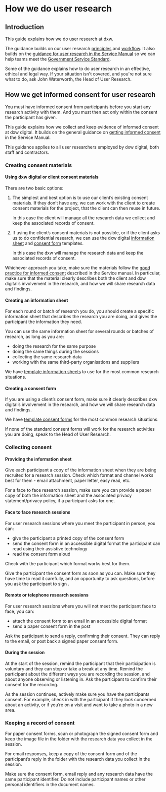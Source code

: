 # How we do user research

## Introduction

This guide explains how we do user research at dxw.

The guidance builds on our user research [principles]() and [workflow](). It also builds on the [guidance for user research in the Service Manual](https://www.gov.uk/service-manual/user-research) so we can help teams meet the [Government Service Standard](https://www.gov.uk/service-manual/service-standard).

Some of the guidance explains how to do user research in an effective, ethical and legal way. If your situation isn't covered, and you're not sure what to do, ask John Waterworth, the Head of User Research.

## How we get informed consent for user research

You must have informed consent from participants before you start any research activity with them. And you must then act only within the consent the participant has given.

This guide explains how we collect and keep evidence of informed consent at dxw digital. It builds on the general guidance on [getting informed consent](https://www.gov.uk/service-manual/user-research/getting-users-consent-for-research) in the Service Manual.

This guidance applies to all user researchers employed by dxw digital, both staff and contractors.

### Creating consent materials

#### Using dxw digital or client consent materials

There are two basic options:

1. The simplest and best option is to use our client’s existing consent materials. If they don’t have any, we can work with the client to create consent materials for the project, that the client can then reuse in future.

   In this case the client will manage all the research data we collect and keep the associated records of consent.

1. If using the client’s consent materials is not possible, or if the client asks us to do confidential research, we can use the dxw digital [information sheet](https://drive.google.com/open?id=19lm5_gzzqzVP0NnNZZiqPhEwW2_i2bkI5apAaie4-4M) and [consent form](https://drive.google.com/open?id=1ilYXwrrkl9s4jMRkJm3uCWAON6bnEeYinKvPd-VOz8k) templates.

   In this case the dxw will manage the research data and keep the associated records of consent.

Whichever approach you take, make sure the materials follow the [good practice for informed consent](https://www.gov.uk/service-manual/user-research/getting-users-consent-for-research#what-informed-consent-is) described in the Service manual. In particular, make sure that the material clearly describes both the client and dxw digital’s involvement in the research, and how we will share research data and findings.

#### Creating an information sheet

For each round or batch of research you do, you should create a specific information sheet that describes the research you are doing, and gives the participant the information they need.

You can use the same information sheet for several rounds or batches of research, as long as you are:

- doing the research for the same purpose
- doing the same things during the sessions
- collecting the same research data
- working with the same third-party organisations and suppliers

We have [template information sheets](https://drive.google.com/open?id=19lm5_gzzqzVP0NnNZZiqPhEwW2_i2bkI5apAaie4-4M) to use for the most common research situations.

#### Creating a consent form

If you are using a client’s consent form, make sure it clearly describes dxw digital’s involvement in the research, and how we will share research data and findings.

We have [template consent forms](https://drive.google.com/open?id=1ilYXwrrkl9s4jMRkJm3uCWAON6bnEeYinKvPd-VOz8k) for the most common research situations.

If none of the standard consent forms will work for the research activities you are doing, speak to the Head of User Research.

### Collecting consent

#### Providing the information sheet

Give each participant a copy of the information sheet when they are being recruited for a research session. Check which format and channel works best for them - email attachment, paper letter, easy read, etc.

For a face to face research session, make sure you can provide a paper copy of both the information sheet and the associated privacy statement/privacy policy, if a participant asks for one.

#### Face to face research sessions

For user research sessions where you meet the participant in person, you can:

- give the participant a printed copy of the consent form
- send the consent form in an accessible digital format the participant can read using their assistive technology
- read the consent form aloud

Check with the participant which format works best for them.

Give the participant the consent form as soon as you can. Make sure they have time to read it carefully, and an opportunity to ask questions, before you ask the participant to sign .

#### Remote or telephone research sessions

For user research sessions where you will not meet the participant face to face, you can:

- attach the consent form to an email in an accessible digital format
- send a paper consent form in the post

Ask the participant to send a reply, confirming their consent. They can reply to the email, or post back a signed paper consent form.

#### During the session

At the start of the session, remind the participant that their participation is voluntary and they can stop or take a break at any time. Remind the participant about the different ways you are recording the session, and about anyone observing or listening in. Ask the participant to confirm their consent for the recording.

As the session continues, actively make sure you have the participants consent. For example, check in with the participant if they look concerned about an activity, or if you’re on a visit and  want to take a photo in a new area.

### Keeping a record of consent

For paper consent forms, scan or photograph the signed consent form and keep the image file in the folder with the research data you collect in the session.

For email responses, keep a copy of the consent form and of the participant’s reply in the folder with the research data you collect in the session.

Make sure the consent form, email reply and any research data have the same participant identifier. Do not include participant names or other personal identifiers in the document names.
